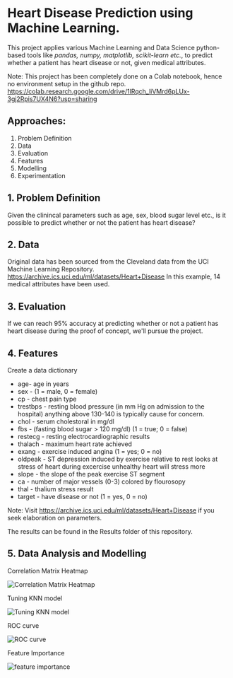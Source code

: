 # Heart Disease Prediction using Machine Learning.

This project applies various Machine Learning and Data Science python-based tools like *pandas, numpy, matplotlib, scikit-learn etc.*, to predict whether a patient has heart disease or not, given medical attributes.

Note: This project has been completely done on a Colab notebook, hence no environment setup in the github repo.
https://colab.research.google.com/drive/1lRqch_liVMrd6pLUx-3gj2Rpis7UX4N6?usp=sharing

## Approaches:
1) Problem Definition
2) Data
3) Evaluation
4) Features
5) Modelling
6) Experimentation

## 1. Problem Definition

Given the clinincal parameters such as age, sex, blood sugar level etc., is it possible to predict whether or not the patient has heart disease?

## 2. Data

Original data has been sourced from the Cleveland data from the UCI Machine Learning Repository. https://archive.ics.uci.edu/ml/datasets/Heart+Disease
In this example, 14 medical attributes have been used.

## 3. Evaluation

If we can reach 95% accuracy at predicting whether or not a patient has heart disease during the proof of concept, we'll pursue the project.

## 4. Features

Create a data dictionary

* age- age in years
* sex - (1 = male, 0 = female)
* cp - chest pain type
* trestbps - resting blood pressure (in mm Hg on admission to the hospital) anything above 130-140 is typically cause for concern.
* chol - serum cholestoral in mg/dl
* fbs - (fasting blood sugar > 120 mg/dl) (1 = true; 0 = false)
* restecg - resting electrocardiographic results
* thalach - maximum heart rate achieved
* exang - exercise induced angina (1 = yes; 0 = no)
* oldpeak - ST depression induced by exercise relative to rest looks at stress of heart during excercise unhealthy heart will stress more
* slope - the slope of the peak exercise ST segment
* ca - number of major vessels (0-3) colored by flourosopy
* thal - thalium stress result
* target - have disease or not (1 = yes, 0 = no)

Note: Visit https://archive.ics.uci.edu/ml/datasets/Heart+Disease if you seek elaboration on parameters.

The results can be found in the Results folder of this repository.

## 5. Data Analysis and Modelling

Correlation Matrix Heatmap

![Correlation Matrix Heatmap](https://user-images.githubusercontent.com/25824881/81291941-5f79ef00-9088-11ea-80ba-d3b92c006039.png)

Tuning KNN model

![Tuning KNN model](https://user-images.githubusercontent.com/25824881/81292130-aff14c80-9088-11ea-9e56-8d669cd0a0e8.png)

ROC curve

![ROC curve](https://user-images.githubusercontent.com/25824881/81292233-d911dd00-9088-11ea-92e4-5943729de493.png)

Feature Importance

![feature importance](https://user-images.githubusercontent.com/25824881/81292258-e5963580-9088-11ea-9217-5e61f0b91e26.png)
